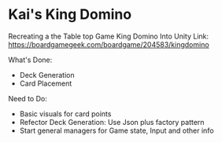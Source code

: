 # Kai's King Domino
Recreating a the Table top Game King Domino Into Unity
Link: https://boardgamegeek.com/boardgame/204583/kingdomino

What's Done:
- Deck Generation
- Card Placement

Need to Do:
- Basic visuals for card points
- Refector Deck Generation: Use Json plus factory pattern
- Start general managers for Game state, Input and other info
